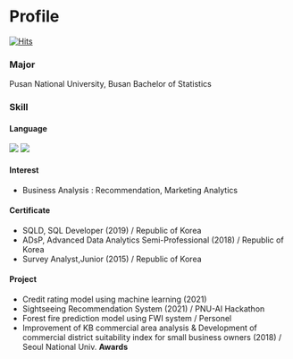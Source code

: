 # Profile

[![Hits](https://hits.seeyoufarm.com/api/count/incr/badge.svg?url=https%3A%2F%2Fgithub.com%2Fsmldlyst%2F&count_bg=%2379C83D&title_bg=%23555555&icon=&icon_color=%23E7E7E7&title=hits&edge_flat=false)](https://github.com/smldlyst)

### Major
Pusan National University, Busan Bachelor of Statistics

### Skill
#### Language
<p>
<img src="https://img.shields.io/badge/Python-3776AB?style=flat-square&logo=Python&logoColor=yellow"/> <img src="https://img.shields.io/badge/R-276DC3?style=flat-square&logo=R&logoColor=blue"/>
</p>

#### Interest
- Business Analysis : Recommendation, Marketing Analytics

#### Certificate

- SQLD, SQL Developer (2019) / Republic of Korea  
- ADsP, Advanced Data Analytics Semi-Professional (2018) / Republic of Korea  
- Survey Analyst,Junior (2015) / Republic of Korea

#### Project
- Credit rating model using machine learning (2021) 
- Sightseeing Recommendation System (2021) / PNU-AI Hackathon
- Forest fire prediction model using FWI system / Personel
- Improvement of KB commercial area analysis & Development of commercial district suitability index for small business owners (2018) / Seoul National Univ. **Awards**

